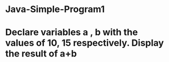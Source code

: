 # Java-Simple-Program1
# Declare variables a , b with the values of 10, 15 respectively. Display the result of a+b
